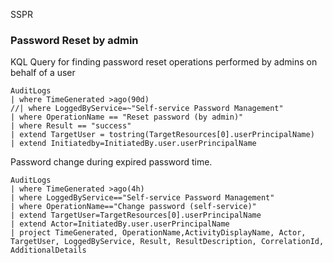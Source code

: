 SSPR
### Password Reset by admin
KQL Query for finding password reset operations performed by admins on behalf of a user

```
AuditLogs
| where TimeGenerated >ago(90d)
//| where LoggedByService=~"Self-service Password Management"
| where OperationName == "Reset password (by admin)"
| where Result == "success"
| extend TargetUser = tostring(TargetResources[0].userPrincipalName)
| extend Initiatedby=InitiatedBy.user.userPrincipalName
```

Password change during expired password time.
```
AuditLogs
| where TimeGenerated >ago(4h)
| where LoggedByService=="Self-service Password Management"
| where OperationName=="Change password (self-service)"
| extend TargetUser=TargetResources[0].userPrincipalName
| extend Actor=InitiatedBy.user.userPrincipalName
| project TimeGenerated, OperationName,ActivityDisplayName, Actor, TargetUser, LoggedByService, Result, ResultDescription, CorrelationId, AdditionalDetails
```

